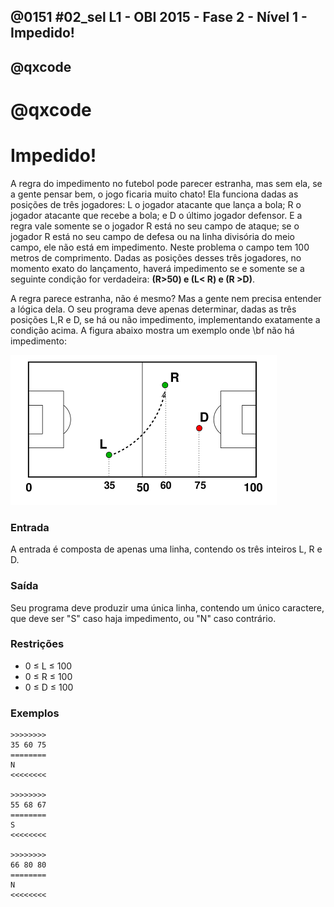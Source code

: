 ## @0151 #02_sel L1 - OBI 2015 - Fase 2 - Nível 1 - Impedido!
## @qxcode
# @qxcode

Impedido!
=========

A regra do impedimento no futebol pode parecer estranha, mas sem ela, se a gente pensar bem, o jogo ficaria muito chato! Ela funciona dadas as posições de três jogadores: L o jogador atacante que lança a bola; R o jogador atacante que recebe a bola; e D o último jogador defensor. E a regra vale somente se o jogador R está no seu campo de ataque; se o jogador R está no seu campo de defesa ou na linha divisória do meio campo, ele não está em impedimento. Neste problema o campo tem 100 metros de comprimento. Dadas as posições desses três jogadores, no momento exato do lançamento, haverá impedimento se e somente se a seguinte condição for verdadeira: **(R>50) e (L< R) e (R >D)**.

A regra parece estranha, não é mesmo? Mas a gente nem precisa entender a lógica dela. O seu programa deve apenas determinar, dadas as três posições L,R e D, se há ou não impedimento, implementando exatamente a condição acima. A figura abaixo mostra um exemplo onde \\bf não há impedimento:

![](capa.png)

### Entrada

A entrada é composta de apenas uma linha, contendo os três inteiros L, R e D.

### Saída

Seu programa deve produzir uma única linha, contendo um único caractere, que deve ser "S" caso haja impedimento, ou "N" caso contrário.

### Restrições

*   0 ≤ L ≤ 100
*   0 ≤ R ≤ 100
*   0 ≤ D ≤ 100

### Exemplos

```
>>>>>>>>
35 60 75
========
N
<<<<<<<<

>>>>>>>>
55 68 67
========
S
<<<<<<<<

>>>>>>>>
66 80 80
========
N
<<<<<<<<
```

<!---
>>>>>>>> 01
35 60 75
========
N
<<<<<<<<


>>>>>>>> 02
33 40 20
========
N
<<<<<<<<


>>>>>>>> 03
80 80 40
========
N
<<<<<<<<


>>>>>>>> 04
40 40 30
========
N
<<<<<<<<


>>>>>>>> 05
55 68 67
========
S
<<<<<<<<


>>>>>>>> 06
66 80 80
========
N
<<<<<<<<


>>>>>>>> 07
71 47 15
========
N
<<<<<<<<


>>>>>>>> 08
62 55 27
========
N
<<<<<<<<


>>>>>>>> 09
0 0 0
========
N
<<<<<<<<


>>>>>>>> 10
33 50 60
========
N
<<<<<<<<


>>>>>>>> 11
44 50 20
========
N
<<<<<<<<


>>>>>>>> 12
33 60 50
========
S
<<<<<<<<


>>>>>>>> 13
71 32 32
========
N
<<<<<<<<


>>>>>>>> 14
90 91 90
========
S
<<<<<<<<


>>>>>>>> 15
90 91 91
========
N
<<<<<<<<


>>>>>>>> 16
90 91 94
========
N
<<<<<<<<


>>>>>>>> 17
2 18 48
========
N
<<<<<<<<


>>>>>>>> 18
61 62 60
========
S
<<<<<<<<


>>>>>>>> 19
61 60 62
========
N
<<<<<<<<


>>>>>>>> 20
80 80 80
========
N
<<<<<<<<


>>>>>>>> 21
30 28 32
========
N
<<<<<<<<


>>>>>>>> 22
40 50 45
========
N
<<<<<<<<


>>>>>>>> 23
90 60 92
========
N
<<<<<<<<


>>>>>>>> 24
90 90 92
========
N
<<<<<<<<


>>>>>>>> 25
32 74 19
========
S
<<<<<<<<


>>>>>>>> 26
75 75 75
========
N
<<<<<<<<


>>>>>>>> 27
100 100 100
========
N
<<<<<<<<


>>>>>>>> 28
23 97 70
========
S
<<<<<<<<


>>>>>>>> 29
14 8 62
========
N
<<<<<<<<


>>>>>>>> 30
10 12 12
========
N
<<<<<<<<


>>>>>>>> 31
100 95 97
========
N
<<<<<<<<


>>>>>>>> 32
99 96 93
========
N
<<<<<<<<


>>>>>>>> 33
10 10 10
========
N
<<<<<<<<


>>>>>>>> 34
50 50 50
========
N
<<<<<<<<


>>>>>>>> 35
96 91 14
========
N
<<<<<<<<


>>>>>>>> 36
49 51 49
========
S
<<<<<<<<


>>>>>>>> 37
50 49 50
========
N
<<<<<<<<


>>>>>>>> 38
51 50 49
========
N
<<<<<<<<


>>>>>>>> 39
55 55 10
========
N
<<<<<<<<


>>>>>>>> 40
10 40 60
========
N
<<<<<<<<


>>>>>>>> 41
10 51 60
========
N
<<<<<<<<


>>>>>>>> 42
10 65 40
========
S
<<<<<<<<


>>>>>>>> 43
20 30 7
========
N
<<<<<<<<


>>>>>>>> 44
77 3 77
========
N
<<<<<<<<


>>>>>>>> 45
49 49 49
========
N
<<<<<<<<


>>>>>>>> 46
51 51 51
========
N
<<<<<<<<


>>>>>>>> 47
3 3 77
========
N
<<<<<<<<


>>>>>>>> 48
77 3 3
========
N
<<<<<<<<


>>>>>>>> 49
3 77 3
========
S
<<<<<<<<


>>>>>>>> 50
77 77 3
========
N
<<<<<<<<


>>>>>>>> 51
3 77 77
========
N
<<<<<<<<
--->